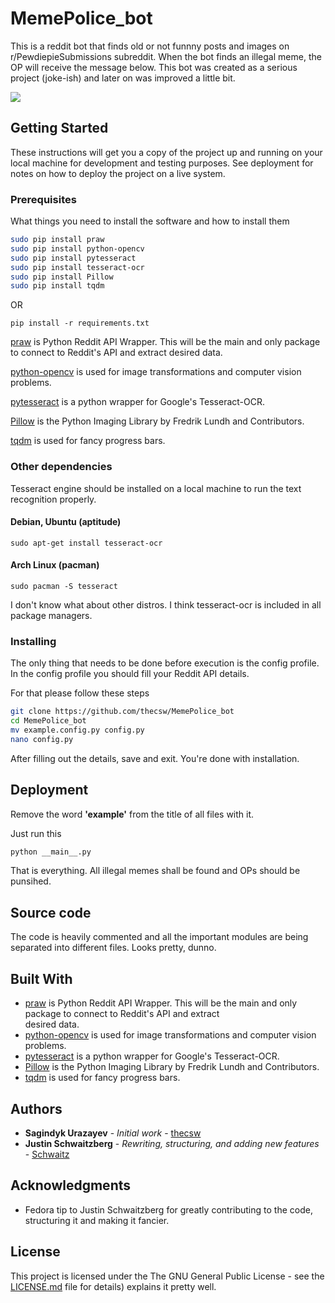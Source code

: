 # MemePolice_bot

This is a reddit bot that finds old or not funnny posts and images on r/PewdiepieSubmissions subreddit. When the bot finds an illegal meme, the OP will receive the message below. This bot was created as a serious project (joke-ish) and later on was improved a little bit. 

<img src="https://i.imgur.com/DFdBGql.png">

## Getting Started

These instructions will get you a copy of the project up and running on your local machine for development and testing purposes. See deployment for notes on how to deploy the project on a live system.

### Prerequisites

What things you need to install the software and how to install them

```bash
sudo pip install praw
sudo pip install python-opencv
sudo pip install pytesseract
sudo pip install tesseract-ocr
sudo pip install Pillow
sudo pip install tqdm
```

OR

```
pip install -r requirements.txt
```

[praw](https://github.com/praw-dev/praw) is Python Reddit API Wrapper. This will be the main and only package to connect to Reddit's API and extract desired data.

[python-opencv](https://pypi.python.org/pypi/opencv-python) is used for image transformations and computer vision problems.

[pytesseract](https://pypi.python.org/pypi/pytesseract) is a python wrapper for Google's Tesseract-OCR.

[Pillow](https://pillow.readthedocs.io/en/latest/) is the Python Imaging Library by Fredrik Lundh and Contributors.

[tqdm](https://pypi.python.org/pypi/tqdm) is used for fancy progress bars.

### Other dependencies

Tesseract engine should be installed on a local machine to run the text recognition properly.

#### Debian, Ubuntu (aptitude)
```
sudo apt-get install tesseract-ocr
```

#### Arch Linux (pacman)

```
sudo pacman -S tesseract
```

I don't know what about other distros. I think tesseract-ocr is included in all package managers.

### Installing

The only thing that needs to be done before execution is the config profile. In the config profile you should fill your Reddit API details.

For that please follow these steps

```bash
git clone https://github.com/thecsw/MemePolice_bot
cd MemePolice_bot
mv example.config.py config.py
nano config.py
```

After filling out the details, save and exit. You're done with installation.

## Deployment

Remove the word **'example'** from the title of all files with it.

Just run this

```bash
python __main__.py
```

That is everything. All illegal memes shall be found and OPs should be punsihed.

## Source code

The code is heavily commented and all the important modules are being separated into different files. Looks pretty, dunno.

## Built With

* [praw](https://github.com/praw-dev/praw) is Python Reddit API Wrapper. This will be the main and only package to connect to Reddit's API and extract \
desired data.
* [python-opencv](https://pypi.python.org/pypi/opencv-python) is used for image transformations and computer vision problems.
* [pytesseract](https://pypi.python.org/pypi/pytesseract) is a python wrapper for Google's Tesseract-OCR.
* [Pillow](https://pillow.readthedocs.io/en/latest/) is the Python Imaging Library by Fredrik Lundh and Contributors.
* [tqdm](https://pypi.python.org/pypi/tqdm) is used for fancy progress bars.

## Authors

* **Sagindyk Urazayev** - *Initial work* - [thecsw](https://github.com/thecsw)
* **Justin Schwaitzberg** - *Rewriting, structuring, and adding new features* - [Schwaitz](https://github.com/Schwaitz)

## Acknowledgments

* Fedora tip to Justin Schwaitzberg for greatly contributing to the code, structuring it and making it fancier. 

## License

This project is licensed under the The GNU General Public License - see the [LICENSE.md](https://github.com/thecsw/MemePolice_bot/blob/master/LICENSE) file for details) explains it pretty well. 
